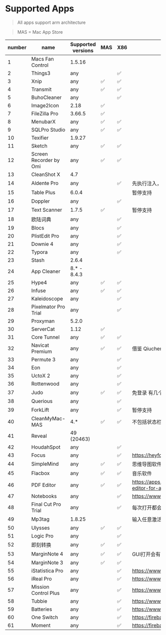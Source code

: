 
# Supported Apps

> All apps support arm architecture

> MAS = Mac App Store


| number | name | Supported versions | MAS  | X86  | remark |
| ---- | ---- | -------- | ---- | ---- | ---- |
| 1 | Macs Fan Control | 1.5.16 |  |  |  |
| 2 | Things3 | any |  | ✅ |  |
| 3 | Xnip | any | ✅ | ✅ |  |
| 4 | Transmit | any | ✅ | ✅ |  |
| 5 | BuhoCleaner | any |  | ✅ |  |
| 6 | Image2Icon | 2.18 | ✅ |  |  |
| 7 | FileZilla Pro | 3.66.5 | ✅ |  |  |
| 8 | MenubarX | any | ✅ | ✅ |  |
| 9 | SQLPro Studio | any | ✅ | ✅ |  |
| 10 | Texifier | 1.9.27 |  |  |  |
| 11 | Sketch | any | ✅ | ✅ |  |
| 12 | Screen Recorder by Omi | any | ✅ | ✅ |  |
| 13 | CleanShot X | 4.7 |  |  |  |
| 14 | Aldente Pro | any |  | ✅ | 先执行注入，再去使用激活码激活 |
| 15 | Table Plus | 6.0.4 |  |  | 暂停支持 |
| 16 | Doppler | any |  | ✅ |  |
| 17 | Text Scanner | 1.7.5 | ✅ |  | 暂停支持 |
| 18 | 欧陆词典 | any |  | ✅ |  |
| 19 | Blocs | any |  | ✅ |  |
| 20 | PlistEdit Pro | any |  | ✅ |  |
| 21 | Downie 4 | any |  | ✅ |  |
| 22 | Typora | any |  | ✅ |  |
| 23 | Stash | 2.6.4 |  |  |  |
| 24 | App Cleaner | 8.* - 8.4.3 |  |  |  |
| 25 | Hype4 | any | ✅ | ✅ |  |
| 26 | Infuse | any | ✅ | ✅ |  |
| 27 | Kaleidoscope | any |  | ✅ |  |
| 28 | Pixelmator Pro Trial | any |  | ✅ |  |
| 29 | Proxyman | 5.2.0 |  |  |  |
| 30 | ServerCat | 1.12 | ✅ |  |  |
| 31 | Core Tunnel | any | ✅ | ✅ |  |
| 32 | Navicat Premium | any | ✅ | ✅ | 借鉴 Qiuchenly |
| 33 | Permute 3 | any |  | ✅ |  |
| 34 | Eon | any |  | ✅ |  |
| 35 | UctoX 2 | any |  | ✅ |  |
| 36 | Rottenwood | any |  | ✅ |  |
| 37 | Judo | any | ✅ | ✅ | 免登录 有几个功能不能用 |
| 38 | Querious | any |  | ✅ |  |
| 39 | ForkLift | any |  | ✅ | 暂停支持 |
| 40 | CleanMyMac-MAS | 4.* | ✅ | ✅ | 不包括状态栏按钮 |
| 41 | Reveal | 49 (20463) |  |  |  |
| 42 | HoudahSpot | any |  | ✅ |  |
| 43 | Focus | any |  | ✅ | https://heyfocus.com |
| 44 | SimpleMind | any | ✅ | ✅ | 思维导图软件 |
| 45 | Flacbox | any | ✅ | ✅ | 音乐软件 |
| 46 | PDF Editor | any | ✅ | ✅ | https://apps.apple.com/gb/app/pdf-editor-for-adobe-pdf-file/id6469578160 |
| 47 | Notebooks | any |  | ✅ | https://www.notebooksapp.com/mac/ |
| 48 | Final Cut Pro Trial | any |  | ✅ | 每次打开都会提示购买，忽略就行 |
| 49 | Mp3tag | 1.8.25 |  |  | 输入任意激活信息点激活 |
| 50 | Ulysses | any | ✅ | ✅ |  |
| 51 | Logic Pro | any |  | ✅ |  |
| 52 | 即刻转换 | any | ✅ | ✅ |  |
| 53 | MarginNote 4 | any | ✅ | ✅ | GUI打开会有问题，自己程序坞内打开 |
| 54 | MarginNote 3 | any | ✅ | ✅ |  |
| 55 | iStatistica Pro | any |  | ✅ | https://www.imagetasks.com/istatistica/pro |
| 56 | iReal Pro | any |  | ✅ | https://www.irealpro.com |
| 57 | Mission Control Plus | any |  | ✅ | https://www.fadel.io/missioncontrolplus |
| 58 | Tubbie | any |  | ✅ | https://www.fadel.io/tubbie |
| 59 | Batteries | any |  | ✅ | https://www.fadel.io/batteries |
| 60 | One Switch | any |  | ✅ | https://fireball.studio/oneswitch |
| 61 | Moment | any |  | ✅ | https://fireball.studio/moment |
